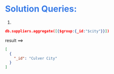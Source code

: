 <h1 style="color:#397ce7">Solution Queries:</h1>

1.

```json
db.suppliers.aggregate([{$group:{_id:"$city"}}])

```

result ==>

```json
[
  {
    "_id": "Culver City"
  }
]
```
